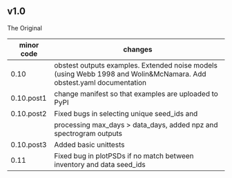 ## v1.0

The Original

minor code | changes
---------- | -------
0.10       | obstest outputs examples.  Extended noise models (using Webb 1998 and Wolin&McNamara.  Add obstest.yaml documentation
0.10.post1 | change manifest so that examples are uploaded to PyPI
0.10.post2 | Fixed bugs in selecting unique seed_ids and
           | processing max_days > data_days, added npz and spectrogram outputs
0.10.post3 | Added basic unittests
0.11       | Fixed bug in plotPSDs if no match between inventory and data seed_ids

